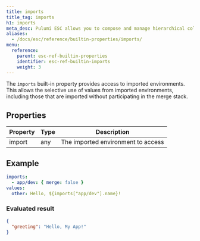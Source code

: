```yaml
---
title: imports
title_tag: imports
h1: imports
meta_desc: Pulumi ESC allows you to compose and manage hierarchical collections of configuration and secrets and consume them in various ways.
aliases:
  - /docs/esc/reference/builtin-properties/imports/
menu:
  reference:
    parent: esc-ref-builtin-properties
    identifier: esc-ref-builtin-imports
    weight: 3
---
```


The `imports` built-in property provides access to imported environments. This allows the selective use of values from imported environments, including those that are imported without participating in the merge stack.

## Properties

| Property | Type | Description                                                       |
|----------|------|-------------------------------------------------------------------|
| import   | any  | The imported environment to access

## Example

```yaml
imports:
  - app/dev: { merge: false }
values:
  other: Hello, ${imports["app/dev"].name}!
```

### Evaluated result

```json
{
  "greeting": "Hello, My App!"
}
```
